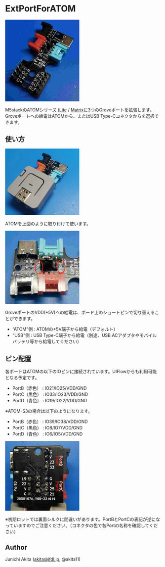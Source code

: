 # ExtPortForATOM

<img src="https://github.com/akita11/ExtPortForATOM/blob/main/ExtPortForATOM.jpg" width="240px">

M5stackのATOMシリーズ ([Lite](https://www.switch-science.com/products/6262) / [Matrix](https://www.switch-science.com/products/6260)に3つのGroveポートを拡張します。Groveポートへの給電はATOMから、またはUSB Type-Cコネクタからを選択できます。


## 使い方

<img src="https://github.com/akita11/ExtPortForATOM/blob/main/withATOM.jpg" width="240px">

ATOMを上図のように取り付けて使います。

<img src="https://github.com/akita11/ExtPortForATOM/blob/main/jumper.jpg" width="240px">

GroveポートのVDD(+5V)への給電は、ボード上のショートピンで切り替えることができます。

- ”ATOM"側 : ATOMの+5V端子から給電（デフォルト）
- ”USB"側 : USB Type-C端子から給電（別途、USB ACアダプタやモバイルバッテリ等から給電してください）

## ピン配置

各ポートはATOMの以下のIOピンに接続されています。UIFlowからも利用可能となる予定です。

- PortB（赤色） : IO21/IO25/VDD/GND
- PortC（黒色） : IO33/IO23/VDD/GND
- PortD（青色） : IO19/IO22/VDD/GND

※ATOM-S3の場合は以下のようになります。

- PortB（赤色） : IO39/IO38/VDD/GND
- PortC（黒色） : IO8/IO7/VDD/GND
- PortD（青色） : IO6/IO5/VDD/GND



<img src="https://github.com/akita11/ExtPortForATOM/blob/main/silk.jpg" width="240px">

※初期ロットでは裏面シルクに間違いがあります。PortBとPortCの表記が逆になっていますのでご注意ください。（コネクタの色で各Portの名称を確認してください）

## Author

Junichi Akita (akita@ifdl.jp, @akita11)
